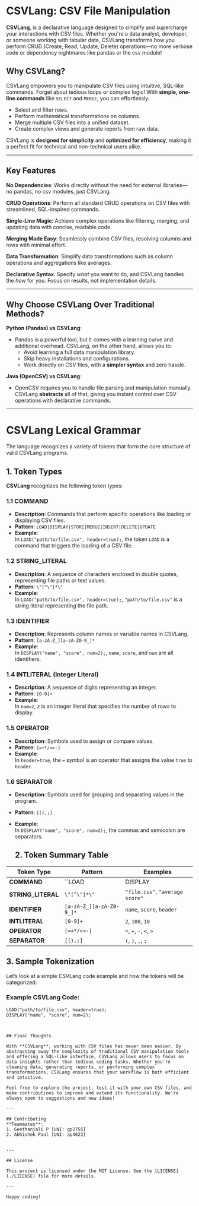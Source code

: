 # **CSVLang: CSV File Manipulation**

**CSVLang**, is a declarative language designed to simplify and supercharge your interactions with CSV files. Whether you're a data analyst, developer, or someone working with tabular data, CSVLang transforms how you perform CRUD (Create, Read, Update, Delete) operations—no more verbose code or dependency nightmares like pandas or the csv module!

## Why CSVLang?

CSVLang empowers you to manipulate CSV files using intuitive, SQL-like commands. Forget about tedious loops or complex logic! With **simple, one-line commands** like `SELECT` and `MERGE`, you can effortlessly:
- Select and filter rows.
- Perform mathematical transformations on columns.
- Merge multiple CSV files into a unified dataset.
- Create complex views and generate reports from raw data.

CSVLang is **designed for simplicity** and **optimized for efficiency**, making it a perfect fit for technical and non-technical users alike.

---

## **Key Features**

**No Dependencies**: Works directly without the need for external libraries—no pandas, no csv modules, just CSVLang.

**CRUD Operations**: Perform all standard CRUD operations on CSV files with streamlined, SQL-inspired commands.

**Single-Line Magic**: Achieve complex operations like filtering, merging, and updating data with concise, readable code.

**Merging Made Easy**: Seamlessly combine CSV files, resolving columns and rows with minimal effort.

**Data Transformation**: Simplify data transformations such as column operations and aggregations like averages.

**Declarative Syntax**: Specify *what* you want to do, and CSVLang handles the *how* for you. Focus on results, not implementation details.

---

## **Why Choose CSVLang Over Traditional Methods?**

**Python (Pandas) vs CSVLang**:
- Pandas is a powerful tool, but it comes with a learning curve and additional overhead. CSVLang, on the other hand, allows you to:
  - Avoid learning a full data manipulation library.
  - Skip heavy installations and configurations.
  - Work directly on CSV files, with a **simpler syntax** and zero hassle.

 **Java (OpenCSV) vs CSVLang**:
- OpenCSV requires you to handle file parsing and manipulation manually. CSVLang **abstracts** all of that, giving you instant control over CSV operations with declarative commands.

---


# CSVLang Lexical Grammar

The language recognizes a variety of tokens that form the core structure of valid CSVLang programs.

## 1. Token Types

**CSVLang** recognizes the following token types:

### 1.1 COMMAND
- **Description**: Commands that perform specific operations like loading or displaying CSV files.
- **Pattern**: `LOAD|DISPLAY|STORE|MERGE|INSERT|DELETE|UPDATE`
- **Example**:  
  In `LOAD("path/to/file.csv", header=true);`, the token `LOAD` is a command that triggers the loading of a CSV file.

### 1.2 STRING_LITERAL
- **Description**: A sequence of characters enclosed in double quotes, representing file paths or text values.
- **Pattern**: `\"[^\"]*\"`
- **Example**:  
  In `LOAD("path/to/file.csv", header=true);`, `"path/to/file.csv"` is a string literal representing the file path.

### 1.3 IDENTIFIER
- **Description**: Represents column names or variable names in CSVLang.
- **Pattern**: `[a-zA-Z_][a-zA-Z0-9_]*`
- **Example**:  
  In `DISPLAY("name", "score", num=2);`, `name`, `score`, and `num` are all identifiers.

### 1.4 INTLITERAL (Integer Literal)
- **Description**: A sequence of digits representing an integer.
- **Pattern**: `[0-9]+`
- **Example**:  
  In `num=2`, `2` is an integer literal that specifies the number of rows to display.

### 1.5 OPERATOR
- **Description**: Symbols used to assign or compare values.
- **Pattern**: `[=+*/<>-]`
- **Example**:  
  In `header=true`, the `=` symbol is an operator that assigns the value `true` to `header`.

### 1.6 SEPARATOR
- **Description**: Symbols used for grouping and separating values in the program.
- **Pattern**: `[(),;]`
- **Example**:  
  In `DISPLAY("name", "score", num=2);`, the commas and semicolon are separators.

  ## 2. Token Summary Table

| Token Type       | Pattern                       | Examples                                |
|------------------|-------------------------------|-----------------------------------------|
| **COMMAND**      | ``LOAD|DISPLAY|STORE|...``    | `LOAD`, `DISPLAY`, `MERGE`              |
| **STRING_LITERAL**| `\"[^\"]*\"`                 | `"file.csv"`, `"average score"`         |
| **IDENTIFIER**   | `[a-zA-Z_][a-zA-Z0-9_]*`      | `name`, `score`, `header`               |
| **INTLITERAL**   | `[0-9]+`                      | `2`, `100`, `10`                        |
| **OPERATOR**     | `[=+*/<>-]`                   | `=`, `+`, `-`, `<`, `>`                 |
| **SEPARATOR**    | `[(),;]`                      | `(`, `)`, `,`, `;`                      |


## 3. Sample Tokenization

Let’s look at a simple CSVLang code example and how the tokens will be categorized:

### Example CSVLang Code:
```plaintext
LOAD("path/to/file.csv", header=true);
DISPLAY("name", "score", num=2);



## Final Thoughts

With **CSVLang**, working with CSV files has never been easier. By abstracting away the complexity of traditional CSV manipulation tools and offering a SQL-like interface, CSVLang allows users to focus on data insights rather than tedious coding tasks. Whether you're cleaning data, generating reports, or performing complex transformations, CSVLang ensures that your workflow is both efficient and intuitive.

Feel free to explore the project, test it with your own CSV files, and make contributions to improve and extend its functionality. We’re always open to suggestions and new ideas!

---

## Contributing
**Teammates**:  
1. Geethanjali P [UNI: gp2755]  
2. Abhishek Paul [UNI: ap4623]


---

## License

This project is licensed under the MIT License. See the [LICENSE](./LICENSE) file for more details.

---

Happy coding! 
